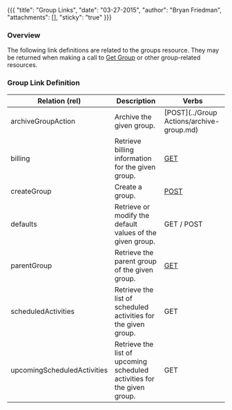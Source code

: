 {{{
  "title": "Group Links",
  "date": "03-27-2015",
  "author": "Bryan Friedman",
  "attachments": [],
  "sticky": "true"
}}}

### Overview

The following link definitions are related to the groups resource. They may be returned when making a call to [Get Group](../Groups/get-group.md) or other group-related resources.

### Group Link Definition

| Relation (rel) | Description | Verbs |
| --- | --- | --- |
| archiveGroupAction | Archive the given group. | [POST](../Group Actions/archive-group.md)
| billing | Retrieve billing information for the given group. | [GET](../Groups/get-group-billing-details.md) |
| createGroup | Create a group. | [POST](../Groups/create-group.md) |
| defaults | Retrieve or modify the default values of the given group. | GET / POST |
| parentGroup | Retrieve the parent group of the given group. | [GET](../Groups/get-group.md) |
| scheduledActivities | Retrieve the list of scheduled activities for the given group. | GET |
| upcomingScheduledActivities | Retrieve the list of upcoming scheduled activities for the given group. | GET |
